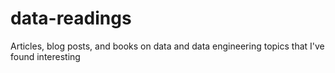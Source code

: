 # data-readings
Articles, blog posts, and books on data and data engineering topics that I've found interesting
